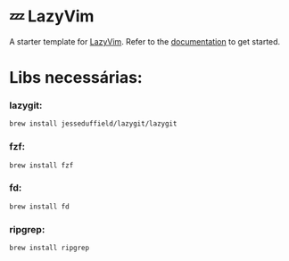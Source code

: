 # 💤 LazyVim

A starter template for [LazyVim](https://github.com/LazyVim/LazyVim).
Refer to the [documentation](https://lazyvim.github.io/installation) to get started.

# Libs necessárias:

### lazygit:

```bash
brew install jesseduffield/lazygit/lazygit
```

### fzf:

```bash
brew install fzf
```

### fd:

```bash
brew install fd
```

### ripgrep:

```bash
brew install ripgrep
```
